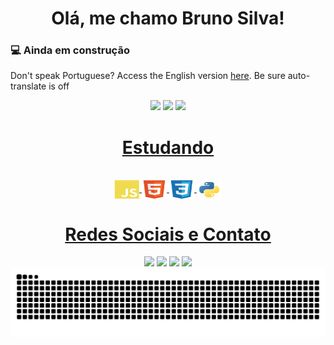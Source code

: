 <h1 style="text-align: center;">Olá, me chamo Bruno Silva!</h1>
<h3>💻 Ainda em construção</h3>

Don't speak Portuguese? Access the English version [here](https://github.com/ibrunosilva/ibrunosilva/blob/main/README-en.md). Be sure auto-translate is off <br>

<!--
Dashboard de status do Github
-->

<!--
<div align="center">
<h1 align="center">⚙Git Stats</h1>
-->

 <div align="center">
    <a href="https://github.com/ibrunosilva"><img width="60%" src="https://github-readme-stats.vercel.app/api?username=ibrunosilva&hide=&count_private=true&bg_color=0D1117&theme=codeSTACKr&hide_border=true&show_icons=true"/></a>
     <a href="https://github.com/ibrunosilva"><img width="38.25%" src="https://github-readme-stats.vercel.app/api/top-langs/?username=ibrunosilva&langs_count=10&count_private=false&layout=compact&theme=codeSTACKr&hide_border=true&bg_color=0D1117"/></a>
    <a href="https://github.com/ibrunosilva"><img src="https://github-profile-trophy.vercel.app/?username=ibrunosilva&theme=juicyfresh&no-frame=true&row=1&&margin-w=20&no-bg=true"</a>
 </div>
 
<!--
O que estou estudando atualmente
-->
   <h1 align="center">Estudando</h1>
<div style="display: inline_block": align=center><br>
  <img align="center" alt="Bruno-Js" height="30" width="40" src="https://raw.githubusercontent.com/devicons/devicon/master/icons/javascript/javascript-plain.svg">
  <img align="center" alt="Bruno-HTML" height="30" width="40" src="https://raw.githubusercontent.com/devicons/devicon/master/icons/html5/html5-original.svg">
  <img align="center" alt="Bruno-CSS" height="30" width="40" src="https://raw.githubusercontent.com/devicons/devicon/master/icons/css3/css3-original.svg">
  <img align="center" alt="Bruno-Python" height="30" width="40" src="https://raw.githubusercontent.com/devicons/devicon/master/icons/python/python-original.svg">
</div>

<!--
Redes Sociais
-->
 <h1 align="center">Redes Sociais e Contato</h1>
<div align="center">
  <a href="https://www.linkedin.com/in/contatobrunosilva" target="_blank"><img src="https://img.shields.io/badge/-LinkedIn-%230077B5?style=for-the-badge&logo=linkedin&logoColor=white" target="_blank"></a>
  <a href="https://instagram.com/ibrunosilva" target="_blank"><img src="https://img.shields.io/badge/-Instagram-%23E4405F?style=for-the-badge&logo=instagram&logoColor=white" target="_blank"></a>
  <a href="https://wa.me/5581997005009" target="_blank"><img src="https://img.shields.io/badge/WhatsApp-25D366?style=for-the-badge&logo=whatsapp&logoColor=white"></a>
  <a href = "mailto:contato.brunosilva@gmail.com"><img src="https://img.shields.io/badge/-Gmail-%23333?style=for-the-badge&logo=gmail&logoColor=white" target="_blank"></a>
   <!---
  <a href="https://discord.gg/G9GPg5SA75" target="_blank"><img src="https://img.shields.io/badge/Discord-7289DA?style=for-the-badge&logo=discord&logoColor=white" target="_blank"></a> 
  --->
 
  <picture>
  <source media="(prefers-color-scheme: dark)" srcset="https://raw.githubusercontent.com/ibrunosilva/ibrunosilva/output/github-contribution-grid-snake-dark.svg">
  <source media="(prefers-color-scheme: light)" srcset="https://raw.githubusercontent.com/ibrunosilva/ibrunosilva/output/github-contribution-grid-snake.svg">
  <img alt="github contribution grid snake animation" src="https://raw.githubusercontent.com/ibrunosilva/ibrunosilva/output/github-contribution-grid-snake.svg">
</picture>
 
</div>
